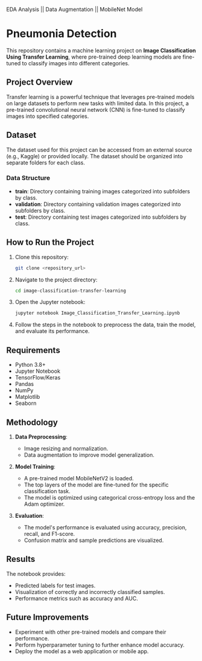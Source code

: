EDA Analysis || Data Augmentation ||  MobileNet Model
# Pneumonia Detection

This repository contains a machine learning project on **Image Classification Using Transfer Learning**, where pre-trained deep learning models are fine-tuned to classify images into different categories.

## Project Overview
Transfer learning is a powerful technique that leverages pre-trained models on large datasets to perform new tasks with limited data. In this project, a pre-trained convolutional neural network (CNN) is fine-tuned to classify images into specified categories.

## Dataset
The dataset used for this project can be accessed from an external source (e.g., Kaggle) or provided locally. The dataset should be organized into separate folders for each class.

### Data Structure
- **train**: Directory containing training images categorized into subfolders by class.
- **validation**: Directory containing validation images categorized into subfolders by class.
- **test**: Directory containing test images categorized into subfolders by class.

## How to Run the Project
1. Clone this repository:
   ```bash
   git clone <repository_url>
   ```
2. Navigate to the project directory:
   ```bash
   cd image-classification-transfer-learning
   ```
3. Open the Jupyter notebook:
   ```bash
   jupyter notebook Image_Classification_Transfer_Learning.ipynb
   ```
4. Follow the steps in the notebook to preprocess the data, train the model, and evaluate its performance.

## Requirements
- Python 3.8+
- Jupyter Notebook
- TensorFlow/Keras
- Pandas
- NumPy
- Matplotlib
- Seaborn

## Methodology
1. **Data Preprocessing**:
   - Image resizing and normalization.
   - Data augmentation to improve model generalization.

2. **Model Training**:
   - A pre-trained model MobileNetV2 is loaded.
   - The top layers of the model are fine-tuned for the specific classification task.
   - The model is optimized using categorical cross-entropy loss and the Adam optimizer.

3. **Evaluation**:
   - The model's performance is evaluated using accuracy, precision, recall, and F1-score.
   - Confusion matrix and sample predictions are visualized.

## Results
The notebook provides:
- Predicted labels for test images.
- Visualization of correctly and incorrectly classified samples.
- Performance metrics such as accuracy and AUC.

## Future Improvements
- Experiment with other pre-trained models and compare their performance.
- Perform hyperparameter tuning to further enhance model accuracy.
- Deploy the model as a web application or mobile app.
